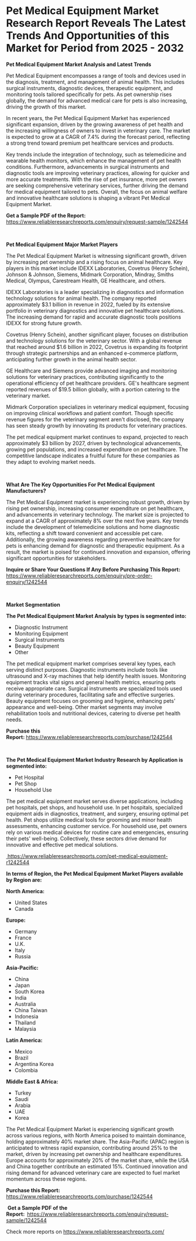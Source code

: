 <p><h1>Pet Medical Equipment Market Research Report Reveals The Latest Trends And Opportunities of this Market for Period from 2025 - 2032</h1></p><p><strong>Pet Medical Equipment Market Analysis and Latest Trends</strong></p>
<p><p>Pet Medical Equipment encompasses a range of tools and devices used in the diagnosis, treatment, and management of animal health. This includes surgical instruments, diagnostic devices, therapeutic equipment, and monitoring tools tailored specifically for pets. As pet ownership rises globally, the demand for advanced medical care for pets is also increasing, driving the growth of this market.</p><p>In recent years, the Pet Medical Equipment Market has experienced significant expansion, driven by the growing awareness of pet health and the increasing willingness of owners to invest in veterinary care. The market is expected to grow at a CAGR of 7.4% during the forecast period, reflecting a strong trend toward premium pet healthcare services and products.</p><p>Key trends include the integration of technology, such as telemedicine and wearable health monitors, which enhance the management of pet health conditions. Furthermore, advancements in surgical instruments and diagnostic tools are improving veterinary practices, allowing for quicker and more accurate treatments. With the rise of pet insurance, more pet owners are seeking comprehensive veterinary services, further driving the demand for medical equipment tailored to pets. Overall, the focus on animal welfare and innovative healthcare solutions is shaping a vibrant Pet Medical Equipment Market.</p></p>
<p><strong>Get a Sample PDF of the Report:&nbsp;</strong> <a href="https://www.reliableresearchreports.com/enquiry/request-sample/1242544?utm_campaign=2792&utm_medium=2&utm_source=Github&utm_content=ia&utm_term=04032025&utm_id=pet-medical-equipment">https://www.reliableresearchreports.com/enquiry/request-sample/1242544</a></p>
<p>&nbsp;</p>
<p><strong>Pet Medical Equipment Major Market Players</strong></p>
<p><p>The Pet Medical Equipment Market is witnessing significant growth, driven by increasing pet ownership and a rising focus on animal healthcare. Key players in this market include IDEXX Laboratories, Covetrus (Henry Schein), Johnson & Johnson, Siemens, Midmark Corporation, Mindray, Smiths Medical, Olympus, Carestream Health, GE Healthcare, and others.</p><p>IDEXX Laboratories is a leader specializing in diagnostics and information technology solutions for animal health. The company reported approximately $3.1 billion in revenue in 2022, fueled by its extensive portfolio in veterinary diagnostics and innovative pet healthcare solutions. The increasing demand for rapid and accurate diagnostic tools positions IDEXX for strong future growth.</p><p>Covetrus (Henry Schein), another significant player, focuses on distribution and technology solutions for the veterinary sector. With a global revenue that reached around $1.6 billion in 2022, Covetrus is expanding its footprint through strategic partnerships and an enhanced e-commerce platform, anticipating further growth in the animal health sector.</p><p>GE Healthcare and Siemens provide advanced imaging and monitoring solutions for veterinary practices, contributing significantly to the operational efficiency of pet healthcare providers. GE's healthcare segment reported revenues of $19.5 billion globally, with a portion catering to the veterinary market.</p><p>Midmark Corporation specializes in veterinary medical equipment, focusing on improving clinical workflows and patient comfort. Though specific revenue figures for the veterinary segment aren't disclosed, the company has seen steady growth by innovating its products for veterinary practices.</p><p>The pet medical equipment market continues to expand, projected to reach approximately $3 billion by 2027, driven by technological advancements, growing pet populations, and increased expenditure on pet healthcare. The competitive landscape indicates a fruitful future for these companies as they adapt to evolving market needs.</p></p>
<p>&nbsp;</p>
<p><strong>What Are The Key Opportunities For Pet Medical Equipment Manufacturers?</strong></p>
<p><p>The Pet Medical Equipment market is experiencing robust growth, driven by rising pet ownership, increasing consumer expenditure on pet healthcare, and advancements in veterinary technology. The market size is projected to expand at a CAGR of approximately 8% over the next five years. Key trends include the development of telemedicine solutions and home diagnostic kits, reflecting a shift toward convenient and accessible pet care. Additionally, the growing awareness regarding preventive healthcare for pets is enhancing demand for diagnostic and therapeutic equipment. As a result, the market is poised for continued innovation and expansion, offering significant opportunities for stakeholders.</p></p>
<p><strong>Inquire or Share Your Questions If Any Before Purchasing This Report:</strong> <a href="https://www.reliableresearchreports.com/enquiry/pre-order-enquiry/1242544?utm_campaign=2792&utm_medium=2&utm_source=Github&utm_content=ia&utm_term=04032025&utm_id=pet-medical-equipment">https://www.reliableresearchreports.com/enquiry/pre-order-enquiry/1242544</a></p>
<p>&nbsp;</p>
<p><strong>Market Segmentation</strong></p>
<p><strong>The Pet Medical Equipment Market Analysis by types is segmented into:</strong></p>
<p><ul><li>Diagnostic Instrument</li><li>Monitoring Equipment</li><li>Surgical Instruments</li><li>Beauty Equipment</li><li>Other</li></ul></p>
<p><p>The pet medical equipment market comprises several key types, each serving distinct purposes. Diagnostic instruments include tools like ultrasound and X-ray machines that help identify health issues. Monitoring equipment tracks vital signs and general health metrics, ensuring pets receive appropriate care. Surgical instruments are specialized tools used during veterinary procedures, facilitating safe and effective surgeries. Beauty equipment focuses on grooming and hygiene, enhancing pets' appearance and well-being. Other market segments may involve rehabilitation tools and nutritional devices, catering to diverse pet health needs.</p></p>
<p><strong>Purchase this Report:&nbsp;</strong><a href="https://www.reliableresearchreports.com/purchase/1242544?utm_campaign=2792&utm_medium=2&utm_source=Github&utm_content=ia&utm_term=04032025&utm_id=pet-medical-equipment">https://www.reliableresearchreports.com/purchase/1242544</a></p>
<p>&nbsp;</p>
<p><strong>The Pet Medical Equipment Market Industry Research by Application is segmented into:</strong></p>
<p><ul><li>Pet Hospital</li><li>Pet Shop</li><li>Household Use</li></ul></p>
<p><p>The pet medical equipment market serves diverse applications, including pet hospitals, pet shops, and household use. In pet hospitals, specialized equipment aids in diagnostics, treatment, and surgery, ensuring optimal pet health. Pet shops utilize medical tools for grooming and minor health assessments, enhancing customer service. For household use, pet owners rely on various medical devices for routine care and emergencies, ensuring their pets' well-being. Collectively, these sectors drive demand for innovative and effective pet medical solutions.</p></p>
<p><a href="https://www.reliableresearchreports.com/pet-medical-equipment-r1242544?utm_campaign=2792&utm_medium=2&utm_source=Github&utm_content=ia&utm_term=04032025&utm_id=pet-medical-equipment">&nbsp;https://www.reliableresearchreports.com/pet-medical-equipment-r1242544</a></p>
<p><strong>In terms of Region, the Pet Medical Equipment Market Players available by Region are:</strong></p>
<p>
    <p> <strong> North America: </strong>
        <ul>
            <li>United States</li>
            <li>Canada</li>
        </ul>
        </p> 
    <p> <strong> Europe: </strong>
        <ul>
            <li>Germany</li>
            <li>France</li>
            <li>U.K.</li>
            <li>Italy</li>
            <li>Russia</li>
        </ul>
        </p> 
    <p> <strong> Asia-Pacific: </strong>
        <ul>
            <li>China</li>
            <li>Japan</li>
            <li>South Korea</li>
            <li>India</li>
            <li>Australia</li>
            <li>China Taiwan</li>
            <li>Indonesia</li>
            <li>Thailand</li>
            <li>Malaysia</li>
        </ul>
        </p> 
    <p> <strong> Latin America: </strong>
        <ul>
            <li>Mexico</li>
            <li>Brazil</li>
            <li>Argentina Korea</li>
            <li>Colombia</li>
        </ul>
        </p> 
    <p> <strong> Middle East & Africa: </strong>
        <ul>
            <li>Turkey</li>
            <li>Saudi</li>
            <li>Arabia</li>
            <li>UAE</li>
            <li>Korea</li>
        </ul>
    </p>
    </p>
<p><p>The Pet Medical Equipment Market is experiencing significant growth across various regions, with North America poised to maintain dominance, holding approximately 40% market share. The Asia-Pacific (APAC) region is anticipated to witness rapid expansion, contributing around 25% to the market, driven by increasing pet ownership and healthcare expenditures. Europe accounts for approximately 20% of the market share, while the USA and China together contribute an estimated 15%. Continued innovation and rising demand for advanced veterinary care are expected to fuel market momentum across these regions.</p></p>
<p><strong>Purchase this Report: </strong><a href="https://www.reliableresearchreports.com/purchase/1242544?utm_campaign=2792&utm_medium=2&utm_source=Github&utm_content=ia&utm_term=04032025&utm_id=pet-medical-equipment">https://www.reliableresearchreports.com/purchase/1242544</a></p>
<p>&nbsp;<strong>Get a Sample PDF of the Report:&nbsp;&nbsp;</strong><a href="https://www.reliableresearchreports.com/enquiry/request-sample/1242544?utm_campaign=2792&utm_medium=2&utm_source=Github&utm_content=ia&utm_term=04032025&utm_id=pet-medical-equipment">https://www.reliableresearchreports.com/enquiry/request-sample/1242544</a></p>
<p><strong></strong></p>
<p>Check more reports on <a href="https://www.reliableresearchreports.com/?utm_campaign=2792&utm_medium=2&utm_source=Github&utm_content=ia&utm_term=04032025&utm_id=pet-medical-equipment">https://www.reliableresearchreports.com/</a></p>